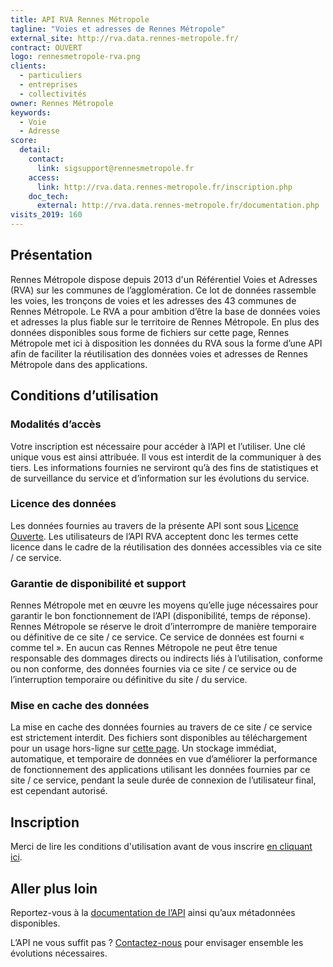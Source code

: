```yaml
---
title: API RVA Rennes Métropole
tagline: "Voies et adresses de Rennes Métropole"
external_site: http://rva.data.rennes-metropole.fr/
contract: OUVERT
logo: rennesmetropole-rva.png
clients:
  - particuliers
  - entreprises
  - collectivités
owner: Rennes Métropole
keywords:
  - Voie
  - Adresse
score:
  detail:
    contact:  
      link: sigsupport@rennesmetropole.fr
    access:
      link: http://rva.data.rennes-metropole.fr/inscription.php
    doc_tech:
      external: http://rva.data.rennes-metropole.fr/documentation.php
visits_2019: 160
---
```


## Présentation
Rennes Métropole dispose depuis 2013 d'un Référentiel Voies et Adresses (RVA) sur les communes de l’agglomération. Ce lot de données rassemble les voies, les tronçons de voies et les adresses des 43 communes de Rennes Métropole.
Le RVA a pour ambition d’être la base de données voies et adresses la plus fiable sur le territoire de Rennes Métropole.
En plus des données disponibles sous forme de fichiers sur cette page, Rennes Métropole met ici à disposition les données du RVA sous la forme d’une API afin de faciliter la réutilisation des données voies et adresses de Rennes Métropole dans des applications.

## Conditions d’utilisation

### Modalités d’accès
Votre inscription est nécessaire pour accéder à l’API et l’utiliser. Une clé unique vous est ainsi attribuée. Il vous est interdit de la communiquer à des tiers.
Les informations fournies ne serviront qu’à des fins de statistiques et de surveillance du service et d’information sur les évolutions du service.

### Licence des données
Les données fournies au travers de la présente API sont sous [Licence Ouverte](https://www.etalab.gouv.fr/licence-ouverte-open-licence).
Les utilisateurs de l’API RVA acceptent donc les termes cette licence dans le cadre de la réutilisation des données accessibles via ce site / ce service.

### Garantie de disponibilité et support
Rennes Métropole met en œuvre les moyens qu’elle juge nécessaires pour garantir le bon fonctionnement de l’API (disponibilité, temps de réponse). Rennes Métropole se réserve le droit d’interrompre de manière temporaire ou définitive de ce site / ce service.
Ce service de données est fourni « comme tel ». En aucun cas Rennes Métropole ne peut être tenue responsable des dommages directs ou indirects liés à l’utilisation, conforme ou non conforme, des données fournies via ce site / ce service ou de l’interruption temporaire ou définitive du site / du service.

### Mise en cache des données
La mise en cache des données fournies au travers de ce site / ce service est strictement interdit. Des fichiers sont disponibles au téléchargement pour un usage hors-ligne sur [cette page](http://www.data.rennes-metropole.fr/les-donnees/catalogue/?tx_icsopendatastore_pi1%5buid%5d=217).
Un stockage immédiat, automatique, et temporaire de données en vue d’améliorer la performance de fonctionnement des applications utilisant les données fournies par ce site / ce service, pendant la seule durée de connexion de l’utilisateur final, est cependant autorisé.

## Inscription
Merci de lire les conditions d'utilisation avant de vous inscrire [en cliquant ici](http://rva.data.rennes-metropole.fr/inscription.php).


## Aller plus loin

Reportez-vous à la [documentation de l’API](http://rva.data.rennes-metropole.fr/documentation.php) ainsi qu’aux métadonnées disponibles.

L’API ne vous suffit pas ? [Contactez-nous](mailto:sigsupport@rennesmetropole.fr?subject=%5BAPI%20RVA%5D%20Contact) pour envisager ensemble les évolutions nécessaires.
